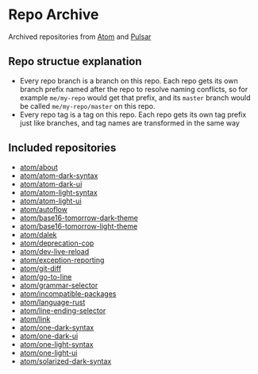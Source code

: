 # Repo Archive

Archived repositories from [Atom](https://github.com/atom) and [Pulsar](https://github.com/pulsar-edit)

## Repo structue explanation

- Every repo branch is a branch on this repo. Each repo gets its own branch prefix named after the repo to resolve naming conflicts, so for example `me/my-repo` would get that prefix, and its `master` branch would be called `me/my-repo/master` on this repo.
- Every repo tag is a tag on this repo. Each repo gets its own tag prefix just like branches, and tag names are transformed in the same way

## Included repositories

- [atom/about](https://github.com/atom/about.git)
- [atom/atom-dark-syntax](https://github.com/atom/atom-dark-syntax.git)
- [atom/atom-dark-ui](https://github.com/atom/atom-dark-ui.git)
- [atom/atom-light-syntax](https://github.com/atom/atom-light-syntax.git)
- [atom/atom-light-ui](https://github.com/atom/atom-light-ui.git)
- [atom/autoflow](https://github.com/atom/autoflow.git)
- [atom/base16-tomorrow-dark-theme](https://github.com/atom/base16-tomorrow-dark-theme.git)
- [atom/base16-tomorrow-light-theme](https://github.com/atom/base16-tomorrow-light-theme.git)
- [atom/dalek](https://github.com/atom/dalek.git)
- [atom/deprecation-cop](https://github.com/atom/deprecation-cop.git)
- [atom/dev-live-reload](https://github.com/atom/dev-live-reload.git)
- [atom/exception-reporting](https://github.com/atom/exception-reporting.git)
- [atom/git-diff](https://github.com/atom/git-diff.git)
- [atom/go-to-line](https://github.com/atom/go-to-line.git)
- [atom/grammar-selector](https://github.com/atom/grammar-selector.git)
- [atom/incompatible-packages](https://github.com/atom/incompatible-packages.git)
- [atom/language-rust](https://github.com/atom/language-rust.git)
- [atom/line-ending-selector](https://github.com/atom/line-ending-selector.git)
- [atom/link](https://github.com/atom/link.git)
- [atom/one-dark-syntax](https://github.com/atom/one-dark-syntax.git)
- [atom/one-dark-ui](https://github.com/atom/one-dark-ui.git)
- [atom/one-light-syntax](https://github.com/atom/one-light-syntax.git)
- [atom/one-light-ui](https://github.com/atom/one-light-ui.git)
- [atom/solarized-dark-syntax](https://github.com/atom/solarized-dark-syntax.git)
